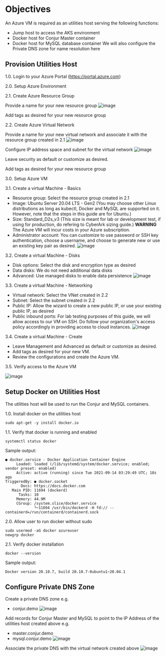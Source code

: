 # Objectives
An Azure VM is required as an utilities host serving the following functions:
- Jump host to access the AKS environment
- Docker host for Conjur Master container
- Docker host for MySQL database container
We will also configure the Private DNS zone for name resolution here

## Provision Utilities Host
1.0. Login to your Azure Portal (https://portal.azure.com)

2.0. Setup Azure Environment

2.1. Create Azure Resource Group

Provide a name for your new resource group
![image](images/00-Create-a-resource-group.png)

Add tags as desired for your new resource group

2.2. Create Azure Virtual Network

Provide a name for your new virtual network and associate it with the resource group created in 2.1
![image](images/00-Create-virtual-network-Basics.png)

Configure IP address space and subnet for the virtual network
![image](images/00-Create-virtual-network-IP-Addresses.png)

Leave security as default or customize as desired.

Add tags as desired for your new resource group

3.0. Setup Azure VM

3.1. Create a virtual Machine - Basics
- Resource group: Select the resource group created in 2.1
- Image: Ubuntu Server 20.04 LTS - Gen2 (You may choose other Linux distributions as long as kubectl, Docker and MySQL are supported on it. However, note that the steps in this guide are for Ubuntu.)
- Size: Standard_D2s_v3 (This size is meant for lab or development test, if using for production, do refering to CyberArk sizing guide.)
**WARNING** The Azure VM will incur costs in your Azure subscription.
- Administrator account: You can customize to use password or SSH key authentication, choose a username, and choose to generate new or use an existing key pair as desired.
![image](images/00-Create-a-virtual-machine-Basics.png)

3.2. Create a virtual Machine - Disks
- Disk options: Select the disk and encryption type as desired
- Data disks: We do not need additional data disks
- Advanced: Use managed disks to enable data persistence
![image](images/00-Create-a-virtual-machine-Disks.png)

3.3. Create a virtual Machine - Networking
- Virtual network: Select the VNet created in 2.2
- Subnet: Select the subnet created in 2.2
- Public IP: Allow the wizard to create a new public IP, or use your existing public IP, as desired
- Public inbound ports: For lab testing purposes of this guide, we will allow access to our VM on SSH. Do follow your organization's access policy accordingly in providing access to cloud instances.
![image](images/00-Create-a-virtual-machine-Networking.png)

3.4. Create a virtual Machine - Create

- Leave Management and Advanced as default or customize as desired.
- Add tags as desired for your new VM.
- Review the configurations and create the Azure VM.

3.5. Verify access to the Azure VM

![image](images/00-Create-a-virtual-machine-PuTTY.png)

## Setup Docker on Utilities Host
The utilities host will be used to run the Conjur and MySQL containers.

1.0. Install docker on the utilities host
```console
sudo apt-get -y install docker.io
```

1.1. Verify that docker is running and enabled
```console
systemctl status docker
```
Sample output:
```console
● docker.service - Docker Application Container Engine
     Loaded: loaded (/lib/systemd/system/docker.service; enabled; vendor preset: enabled)
     Active: active (running) since Tue 2021-09-14 03:29:49 UTC; 18s ago
TriggeredBy: ● docker.socket
       Docs: https://docs.docker.com
   Main PID: 11694 (dockerd)
      Tasks: 10
     Memory: 44.9M
     CGroup: /system.slice/docker.service
             └─11694 /usr/bin/dockerd -H fd:// --containerd=/run/containerd/containerd.sock
```

2.0. Allow user to run docker without sudo
```console
sudo usermod -aG docker azureuser
newgrp docker
```

2.1. Verify docker installation
```console
docker --version
```
Sample output:
```console
Docker version 20.10.7, build 20.10.7-0ubuntu1~20.04.1
```

## Configure Private DNS Zone

Create a private DNS zone
e.g.
- conjur.demo
![image](images/00-Create-Private-DNS-zone.png)

Add records for Conjur Master and MySQL to point to the IP Address of the utilities host created above
e.g.
- master.conjur.demo
- mysql.conjur.demo
![image](images/00-Private-DNS-zone.png)

Associate the private DNS with the virtual network created above
![image](images/00-Add-virtual-network-link.png)
